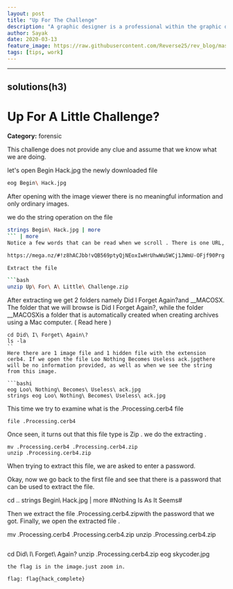 ```yaml
---
layout: post
title: "Up For The Challenge"
description: "A graphic designer is a professional within the graphic design and graphic arts industry."
author: Sayak
date: 2020-03-13
feature_image: https://raw.githubusercontent.com/Reverse25/rev_blog/master/up_for_a_little_challenge/Begin%20Hack.jpg
tags: [tips, work]
---
```

---



## solutions(h3)

# Up For A Little Challenge?
**Category:** forensic

This challenge does not provide any clue and assume that we know what we are doing.

let's open Begin Hack.jpg the newly downloaded file

```bash
eog Begin\ Hack.jpg
```

After opening with the image viewer there is no meaningful information and only ordinary images.

we do the string operation on the file

```bash
strings Begin\ Hack.jpg | more
``` | more
Notice a few words that can be read when we scroll . There is one URL, open that URL and download the file there.

https://mega.nz/#!z8hACJbb!vQB569ptyQjNEoxIwHrUhwWu5WCj1JWmU-OFjf90Prg

Extract the file

```bash
unzip Up\ For\ A\ Little\ Challenge.zip
```
After extracting we get 2 folders namely Did I Forget Again?and __MACOSX. The folder that we will browse is Did I Forget Again?, while the folder __MACOSXis a folder that is automatically created when creating archives using a Mac computer. ( Read here )
```
cd Did\ I\ Forget\ Again\?
ls -la
``
Here there are 1 image file and 1 hidden file with the extension cerb4. If we open the file Loo Nothing Becomes Useless ack.jpgthere will be no information provided, as well as when we see the string from this image.

```bashi
eog Loo\ Nothing\ Becomes\ Useless\ ack.jpg
strings eog Loo\ Nothing\ Becomes\ Useless\ ack.jpg
```
This time we try to examine what is the .Processing.cerb4 file

```
file .Processing.cerb4
```

Once seen, it turns out that this file type is Zip .  we do the extracting .
```
mv .Processing.cerb4 .Processing.cerb4.zip
unzip .Processing.cerb4.zip
```

When trying to extract this file, we are asked to enter a password. 

Okay, now we go back to the first file and see that there is a password that can be used to extract the file.

cd ..
strings Begin\ Hack.jpg | more
#Nothing Is As It Seems#

Then we extract the file .Processing.cerb4.zipwith the password that we got. Finally, we open the extracted file .

mv .Processing.cerb4 .Processing.cerb4.zip
unzip .Processing.cerb4.zip
```
```
cd Did\ I\ Forget\ Again\?
unzip .Processing.cerb4.zip
eog skycoder.jpg
```
the flag is in the image.just zoom in.

flag: flag{hack_complete}
